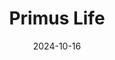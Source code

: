 ---  
layout: startup_page  
title: "Primus Life"  
id: "primuslife.in"  
permalink: "/primuslifeprimuslife.in10162024/"  
website: "https://www.primuslife.in/"  
funding_round: "Seed"  
funding_amount: "$20M"  
investors: "General Catalyst, Nikhil Kamath, Gruhas"  
about: "Primus Senior Living is developing a comprehensive eldercare platform offering healthcare, wellness, lifestyle, and social engagement services delivered to seniors' homes. The platform aims to provide personalized solutions catering to the unique needs of seniors, fostering a sense of belonging and purpose while leveraging technology and strong service infrastructure."  
markets: "Eldercare, Healthtech, Real Estate, Health Care, Residential"  
hq: "Bengaluru, Karnataka, India"  
founded_year: ""  
linkedin: "https://www.linkedin.com/company/primus-senior-living"  
twitter: "https://twitter.com/primuslife"  
instagram: ""  
facebook: "https://www.facebook.com/Primuslife"  
crunchbase: "https://www.crunchbase.com/organization/primus-b8a0"  
pitchbook: ""  

date_display: "16-Oct-2024"  
date: "2024-10-16"

# SEO Optimization  
meta_title: "Primus Life - Seed Funding ($20M)"  
meta_description: "Primus Life, Primus Senior Living is developing a comprehensive eldercare platform offering healthcare, wellness, lifestyle, and social engagement services deliver..."  
meta_keywords: "Primus Life, Eldercare, Healthtech, Real Estate, Health Care, Residential, Seed funding"  
canonical_url: "https://startup.projectstartups.com/primuslifeprimuslife.in10162024/"  
---